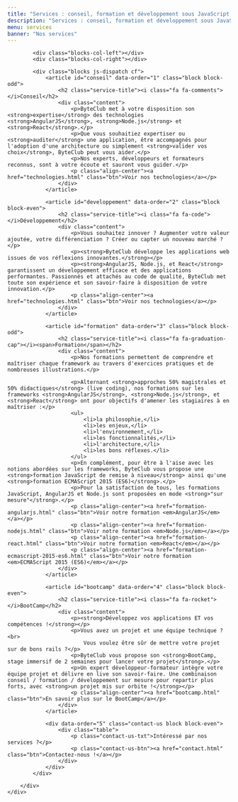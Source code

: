 ```yaml
---
title: "Services : conseil, formation et développement sous JavaScript, AngularJS, Node.js, React"
description: "Services : conseil, formation et développement sous JavaScript, AngularJS, Node.js, React"
menu: services
banner: "Nos services"
---
```

<section class="section section-alt">
	<div class="wrap cf">
		<div class="inner half-cols">

			<div class="blocks-col-left"></div>
			<div class="blocks-col-right"></div>

			<div class="blocks js-dispatch cf">
				<article id="conseil" data-order="1" class="block block-odd">
					<h2 class="service-title"><i class="fa fa-comments"></i>Conseil</h2>
					<div class="content">
						<p>ByteClub met à votre disposition son <strong>expertise</strong> des technologies <strong>AngularJS</strong>, <strong>Node.js</strong> et <strong>React</strong>.</p>
						<p>Que vous souhaitiez expertiser ou <strong>auditer</strong> une application, être accompagnés pour l'adoption d'une architecture ou simplement <strong>valider vos choix</strong>, ByteClub peut vous aider.</p>
						<p>Nos experts, développeurs et formateurs reconnus, sont à votre écoute et sauront vous guider.</p>
						<p class="align-center"><a href="technologies.html" class="btn">Voir nos technologies</a></p>
					</div>
				</article>

				<article id="developpement" data-order="2" class="block block-even">
					<h2 class="service-title"><i class="fa fa-code"></i>Développement</h2>
					<div class="content">
						<p>Vous souhaitez innover ? Augmenter votre valeur ajoutée, votre différenciation ? Créer ou capter un nouveau marché ?</p>
						<p><strong>ByteClub développe les applications web issues de vos réflexions innovantes.</strong></p>
						<p><strong>AngularJS, Node.js, et React</strong> garantissent un développement efficace et des applications performantes. Passionnés et attachés au code de qualité, ByteClub met toute son expérience et son savoir-faire à disposition de votre innovation.</p>
						<p class="align-center"><a href="technologies.html" class="btn">Voir nos technologies</a></p>
					</div>
				</article>

				<article id="formation" data-order="3" class="block block-odd">
					<h2 class="service-title"><i class="fa fa-graduation-cap"></i><span>Formation</span></h2>
					<div class="content">
						<p>Nos formations permettent de comprendre et maîtriser chaque framework au travers d'exercices pratiques et de nombreuses illustrations.</p>

						<p>Alternant <strong>approches 50% magistrales et 50% didactiques</strong> (live coding), nos formations sur les frameworks <strong>AngularJS</strong>, <strong>Node.js</strong>, et <strong>React</strong> ont pour objectifs d'amener les stagiaires à en maîtriser :</p>
						<ul>
							<li>la philosophie,</li>
							<li>les enjeux,</li>
							<li>l'environnement,</li>
							<li>les fonctionnalités,</li>
							<li>l'architecture,</li>
							<li>les bons réflexes.</li>
						</ul>
						<p>En complément, pour être à l'aise avec les notions abordées sur les frameworks, ByteClub vous propose une <strong>formation JavaScript de remise à niveau</strong> ainsi qu'une <strong>formation ECMAScript 2015 (ES6)</strong>.</p>
						<p>Pour la satisfaction de tous, les formations JavaScript, AngularJS et Node.js sont proposées en mode <strong>"sur mesure"</strong>.</p>
						<p class="align-center"><a href="formation-angularjs.html" class="btn">Voir notre formation <em>AngularJS</em></a></p>
						<p class="align-center"><a href="formation-nodejs.html" class="btn">Voir notre formation <em>Node.js</em></a></p>
						<p class="align-center"><a href="formation-react.html" class="btn">Voir notre formation <em>React</em></a></p>
						<p class="align-center"><a href="formation-ecmascript-2015-es6.html" class="btn">Voir notre formation <em>ECMAScript 2015 (ES6)</em></a></p>
					</div>
				</article>

				<article id="bootcamp" data-order="4" class="block block-even">
					<h2 class="service-title"><i class="fa fa-rocket"></i>BootCamp</h2>
					<div class="content">
						<p><strong>Développez vos applications ET vos compétences !</strong></p>
						<p>Vous avez un projet et une équipe technique ?<br>
							Vous voulez être sûr de mettre votre projet sur de bons rails ?</p>
						<p>ByteClub vous propose son <strong>BootCamp, stage immersif de 2 semaines pour lancer votre projet</strong>.</p>
						<p>Un expert développeur-formateur intègre votre équipe projet et délivre en live son savoir-faire. Une combinaison conseil / formation / développement sur mesure pour repartir plus forts, avec <strong>un projet mis sur orbite !</strong></p>
						<p class="align-center"><a href="bootcamp.html" class="btn">En savoir plus sur le BootCamp</a></p>
					</div>
				</article>

				<div data-order="5" class="contact-us block block-even">
					<div class="table">
						<p class="contact-us-txt">Intéressé par nos services ?</p>
						<p class="contact-us-btn"><a href="contact.html" class="btn">Contactez-nous !</a></p>
					</div>
				</div>
			</div>

		</div>
	</div>
</section>
